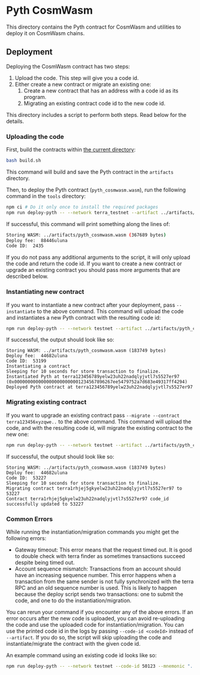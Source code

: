 # Pyth CosmWasm

This directory contains the Pyth contract for CosmWasm and utilities to deploy it on CosmWasm chains.

## Deployment

Deploying the CosmWasm contract has two steps:

1. Upload the code. This step will give you a code id.
2. Either create a new contract or migrate an existing one:
   1. Create a new contract that has an address with a code id as its program.
   2. Migrating an existing contract code id to the new code id.

This directory includes a script to perform both steps. Read below for the details.

### Uploading the code

First, build the contracts within [the current directory](./):

```sh
bash build.sh
```

This command will build and save the Pyth contract in the `artifacts` directory.

Then, to deploy the Pyth contract (`pyth_cosmwasm.wasm`), run the following command in the `tools` directory:

```sh
npm ci # Do it only once to install the required packages
npm run deploy-pyth -- --network terra_testnet --artifact ../artifacts/pyth_cosmwasm.wasm --mnemonic "..."
```

If successful, this command will print something along the lines of:

```sh
Storing WASM: ../artifacts/pyth_cosmwasm.wasm (367689 bytes)
Deploy fee:  88446uluna
Code ID:  2435
```

If you do not pass any additional arguments to the script, it will only upload the code and return the code id. If you want to create a
new contract or upgrade an existing contract you should pass more arguments that are described below.

### Instantiating new contract

If you want to instantiate a new contract after your deployment, pass `--instantiate` to the above command.
This command will upload the code and instantiates a new Pyth contract with the resulting code id:

```sh
npm run deploy-pyth -- --network testnet --artifact ../artifacts/pyth_cosmwasm.wasm --mnemonic "..." --instantiate
```

If successful, the output should look like so:

```
Storing WASM: ../artifacts/pyth_cosmwasm.wasm (183749 bytes)
Deploy fee:  44682uluna
Code ID:  53199
Instantiating a contract
Sleeping for 10 seconds for store transaction to finalize.
Instantiated Pyth at terra123456789yelw23uh22nadqlyjvtl7s5527er97 (0x0000000000000000000000001234567896267ee5479752a7d683e49317ff4294)
Deployed Pyth contract at terra123456789yelw23uh22nadqlyjvtl7s5527er97
```

### Migrating existing contract

If you want to upgrade an existing contract pass `--migrate --contract terra123456xyzqwe..` to the above command.
This command will upload the code, and with the resulting code id, will migrate the existing contract to the new one:

```sh
npm run deploy-pyth -- --network testnet --artifact ../artifacts/pyth_cosmwasm.wasm --mnemonic "..." --migrate --contract "terra123..."
```

If successful, the output should look like so:

```
Storing WASM: ../artifacts/pyth_cosmwasm.wasm (183749 bytes)
Deploy fee:  44682uluna
Code ID:  53227
Sleeping for 10 seconds for store transaction to finalize.
Migrating contract terra1rhjej5gkyelw23uh22nadqlyjvtl7s5527er97 to 53227
Contract terra1rhjej5gkyelw23uh22nadqlyjvtl7s5527er97 code_id successfully updated to 53227
```

### Common Errors

While running the instantiation/migration commands you might get the following errors:

- Gateway timeout: This error means that the request timed out. It is good to double check with terra finder as sometimes transactions succeed despite being timed out.
- Account sequence mismatch: Transactions from an account should have an increasing sequence number. This error happens when a transaction from the same sender is not fully synchronized with the terra RPC and an old sequence number is used. This is likely to happen because the deploy script sends two transactions: one to submit the code, and one to do the instantiation/migration.

You can rerun your command if you encounter any of the above errors. If an error occurs after the new code is uploaded, you can avoid re-uploading the code and use the uploaded code for instantiation/migration. You can use the printed code id in the logs
by passing `--code-id <codeId>` instead of `--artifact`. If you do so, the script will skip uploading the code and instantiate/migrate the contract with the given code id.

An example command using an existing code id looks like so:

```sh
npm run deploy-pyth -- --network testnet --code-id 50123 --mnemonic "..." --migrate --contract "terra123..."
```

